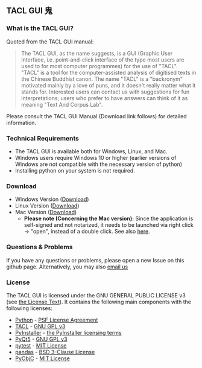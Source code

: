 ## TACL GUI 鬼
### What is the TACL GUI?

Quoted from the TACL GUI manual:

> The TACL GUI, as the name suggests, is a GUI (Graphic User Interface, i.e. point-and-click interface
of the type most users are used to for most computer programmes) for the use of "TACL". "TACL" is
a tool for the computer-assisted analysis of digitised texts in the Chinese Buddhist canon. The name
"TACL" is a "backronym" motivated mainly by a love of puns, and it doesn't really matter what it
stands for. Interested users can contact us with suggestions for fun interpretations; users who
prefer to have answers can think of it as meaning "Text And Corpus Lab".

Please consult the TACL GUI Manual (Download link follows) for detailed information.

### Technical Requirements
- The TACL GUI is available both for Windows, Linux, and Mac.
- Windows users require Windows 10 or higher (earlier versions of Windows are not compatible with
the necessary version of python)
- Installing python on your system is not required.

### Download
- Windows Version ([Download](https://github.com/rolait/tacl-gui/releases/download/v1.0.0/TACL-GUI.Windows.zip))
- Linux Version ([Download](https://github.com/rolait/tacl-gui/releases/download/v1.0.0/TACL-GUI.Linux.zip))
- Mac Version ([Download](https://github.com/rolait/tacl-gui/releases/download/v1.0.0/TACL-GUI.Darwin.zip))
  - **Please note (Concerning the Mac version):** Since the application is self-signed and not notarized, it needs to be launched via right click -> "open", instead of a double click. See also [here](https://support.apple.com/en-gb/guide/mac-help/mh40616/mac).
### Questions & Problems
If you have any questions or problems, please open a new Issue on this github page. Alternatively, you may also [email us](mailto:michael.radich@hcts.uni-heidelberg.de)

### License
The TACL GUI is licensed under the GNU GENERAL PUBLIC LICENSE v3 (see [the License Text](LICENSE)). It contains the following main components with the following licenses:
- [Python](https://www.python.org/) - [PSF License Agreement](https://docs.python.org/3/license.html#psf-license)
- [TACL](https://github.com/ajenhl/tacl) - [GNU GPL v3](https://github.com/ajenhl/tacl/blob/master/LICENCE)
- [PyInstaller](https://github.com/pyinstaller/pyinstaller) - [the PyInstaller licensing terms](https://github.com/pyinstaller/pyinstaller/blob/develop/COPYING.txt)
- [PyQt5](https://www.riverbankcomputing.com/software/pyqt/) - [GNU GPL v3](https://www.riverbankcomputing.com/software/pyqt/)
- [pytest](https://github.com/pytest-dev/pytest) - [MIT License](https://github.com/pytest-dev/pytest/blob/main/LICENSE)
- [pandas](https://github.com/pandas-dev/pandas) - [BSD 3-Clause License](https://github.com/pandas-dev/pandas/blob/main/LICENSE)
- [PyObjC](https://github.com/ronaldoussoren/pyobjc/) - [MIT License](https://pypi.org/project/pyobjc/)
